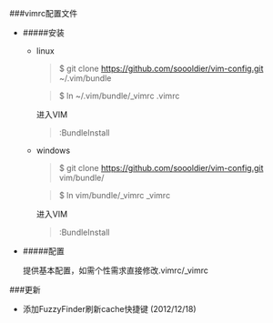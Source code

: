 ###vimrc配置文件
- #####安装
  + linux

    >$ git clone https://github.com/soooldier/vim-config.git ~/.vim/bundle

    >$ ln ~/.vim/bundle/_vimrc .vimrc
	
	进入VIM
	>:BundleInstall


  + windows


	>$ git clone https://github.com/soooldier/vim-config.git vim/bundle/

	>$ ln vim/bundle/_vimrc _vimrc

	进入VIM
	
	> :BundleInstall
- #####配置

  提供基本配置，如需个性需求直接修改.vimrc/_vimrc

###更新

- 添加FuzzyFinder刷新cache快捷键 (2012/12/18)
